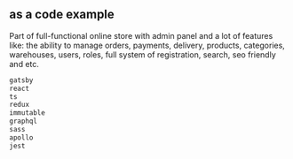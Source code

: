## as a code example

Part of full-functional online store with admin panel and a lot of features like: 
the ability to manage orders, payments, delivery, products, categories, warehouses, users, roles, full system of registration, search, seo friendly and etc.

```bash
gatsby
react
ts
redux
immutable
graphql
sass
apollo
jest
```